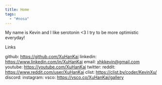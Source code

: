```yaml
---
title: Home
tags:
  - "#nosa"
---
```

My name is Kevin and I like serotonin <3 I try to be more optimistic everyday!

Links

github: https://github.com/XuHanKai
linkedin: https://www.linkedin.com/in/XuHanKai
email: xhkkevin@gmail.com
youtube: https://youtube.com/XuHanKai
twitter: 
reddit: https://www.reddit.com/user/XuHanKai
clist: https://clist.by/coder/KevinXu/
discord: 
instagram:
vsco: https://vsco.co/XuHanKai/gallery
